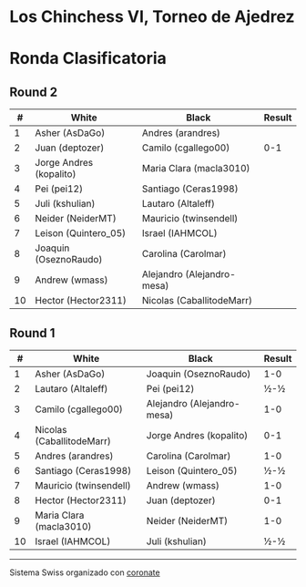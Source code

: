 # Los Chinchess VI, Torneo de Ajedrez
# Ronda Clasificatoria

## Round 2
|  # | White                   | Black                      | Result   |
|----|-------------------------|----------------------------|----------|
|  1 | Asher (AsDaGo)          | Andres (arandres)          |          |
|  2 | Juan (deptozer)         | Camilo (cgallego00)        |      0-1 |
|  3 | Jorge Andres (kopalito) | Maria Clara (macla3010)    |          |
|  4 | Pei (pei12)             | Santiago (Ceras1998)       |          |
|  5 | Juli (kshulian)         | Lautaro (Altaleff)         |          |
|  6 | Neider (NeiderMT)       | Mauricio (twinsendell)     |          |
|  7 | Leison (Quintero_05)    | Israel (IAHMCOL)           |          |
|  8 | Joaquin (OseznoRaudo)   | Carolina (Carolmar)        |          |
|  9 | Andrew (wmass)          | Alejandro (Alejandro-mesa) |          |
| 10 | Hector (Hector2311)     | Nicolas (CaballitodeMarr)  |          |

## Round 1

|  # | White                     | Black                      | Result |
|----|---------------------------|----------------------------|--------|
|  1 | Asher (AsDaGo)            | Joaquin (OseznoRaudo)      |    1-0 |
|  2 | Lautaro (Altaleff)        | Pei (pei12)                |    ½-½ |
|  3 | Camilo (cgallego00)       | Alejandro (Alejandro-mesa) |    1-0 |
|  4 | Nicolas (CaballitodeMarr) | Jorge Andres (kopalito)    |    0-1 |
|  5 | Andres (arandres)         | Carolina (Carolmar)        |    1-0 |
|  6 | Santiago (Ceras1998)      | Leison (Quintero_05)       |    ½-½ |
|  7 | Mauricio (twinsendell)    | Andrew (wmass)             |    1-0 |
|  8 | Hector (Hector2311)       | Juan (deptozer)            |    0-1 |
|  9 | Maria Clara (macla3010)   | Neider (NeiderMT)          |    1-0 |
| 10 | Israel (IAHMCOL)          | Juli (kshulian)            |    ½-½ |

***

Sistema Swiss organizado con [coronate](https://coronate.netlify.app/)
